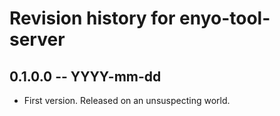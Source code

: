 # Revision history for enyo-tool-server

## 0.1.0.0 -- YYYY-mm-dd

* First version. Released on an unsuspecting world.
